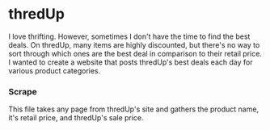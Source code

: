 <h1>thredUp</h1>

I love thrifting. However, sometimes I don't have the time to find the best deals. On thredUp, many items are highly discounted, but there's no way to sort through which ones are the best deal in comparison to their retail price. I wanted to create a website that posts thredUp's best deals each day for various product categories.

<h3>Scrape</h3>
<p>This file takes any page from thredUp's site and gathers the product name, it's retail price, and thredUp's sale price.</p>
